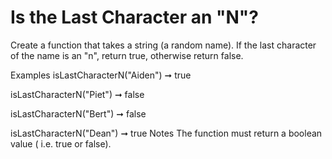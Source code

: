 # Is the Last Character an "N"?

Create a function that takes a string (a random name). If the last character of the name is an "n", return true, otherwise return false.

Examples
isLastCharacterN("Aiden") ➞ true

isLastCharacterN("Piet") ➞ false

isLastCharacterN("Bert") ➞ false

isLastCharacterN("Dean") ➞ true
Notes
The function must return a boolean value ( i.e. true or false).
